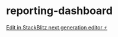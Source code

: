# reporting-dashboard

[Edit in StackBlitz next generation editor ⚡️](https://stackblitz.com/~/github.com/sinus17/reporting-dashboard)